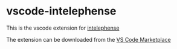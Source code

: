 # vscode-intelephense

This is the vscode extension for [intelephense](https://github.com/bmewburn/intelephense)

The extension can be downloaded from the [VS Code Marketplace](https://marketplace.visualstudio.com/items?itemName=bmewburn.vscode-intelephense-client)
